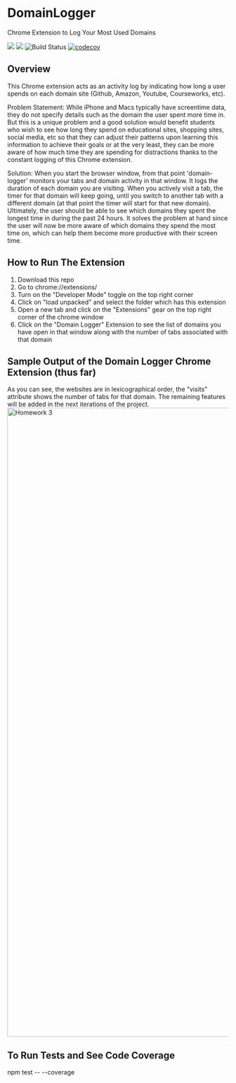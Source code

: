 # DomainLogger
Chrome Extension to Log Your Most Used Domains

<img src = "https://img.shields.io/github/license/faizak1/DomainLogger"> <img src = "https://img.shields.io/github/issues/faizak1/DomainLogger">
![Build Status](https://github.com/faizak1/DomainLogger/actions/workflows/build.yml/badge.svg)
[![codecov](https://codecov.io/github/faizak1/DomainLogger/branch/main/graph/badge.svg?token=RUW388KYJF)](https://codecov.io/github/faizak1/DomainLogger)


## Overview
This Chrome extension acts as an activity log by indicating how long a user spends on each domain site (Github, Amazon, Youtube, Courseworks, etc).

Problem Statement: While iPhone and Macs typically have screentime data, they do not specify details such as the domain the user spent more time in. But this is a unique problem and a good solution would benefit students who wish to see how long they spend on educational sites, shopping sites, social media, etc so that they can adjust their patterns upon learning this information to achieve their goals or at the very least, they can be more aware of how much time they are spending for distractions thanks to the constant logging of this Chrome extension.

Solution: When you start the browser window, from that point 'domain-logger' monitors your tabs and domain activity in that window. It logs the duration of each domain you are visiting. When you actively visit a tab, the timer for that domain will keep going, until you switch to another tab with a different domain (at that point the timer will start for that new domain). Ultimately, the user should be able to see which domains they spent the longest time in during the past 24 hours. It solves the problem at hand since the user will now be more aware of which domains they spend the most time on, which can help them become more productive with their screen time.

## How to Run The Extension
1. Download this repo
2. Go to chrome://extensions/
3. Turn on the "Developer Mode" toggle on the top right corner
4. Click on "load unpacked" and select the folder which has this extension
5. Open a new tab and click on the "Extensions" gear on the top right corner of the chrome window
6. Click on the "Domain Logger" Extension to see the list of domains you have open in that window along with the number of tabs associated with that domain

## Sample Output of the Domain Logger Chrome Extension (thus far)
As you can see, the websites are in lexicographical order, the "visits" attribute shows the number of tabs for that domain. The remaining features will be added in the next iterations of the project.
<img width="1430" alt="Homework 3" src="https://user-images.githubusercontent.com/52360459/219991346-88b258bb-5ebb-4a92-80d5-db3791421628.png">

## To Run Tests and See Code Coverage
npm test -- --coverage
